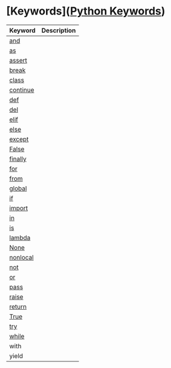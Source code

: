 # [Keywords]([Python Keywords](https://www.w3schools.com/python/python_ref_keywords.asp))

| Keyword                                                               | Description |
| --------------------------------------------------------------------- | ----------- |
| [and](https://www.w3schools.com/python/ref_keyword_and.asp)           |             |
| [as](https://www.w3schools.com/python/ref_keyword_as.asp)             |             |
| [assert](https://www.w3schools.com/python/ref_keyword_assert.asp)     |             |
| [break](https://www.w3schools.com/python/ref_keyword_break.asp)       |             |
| [class](https://www.w3schools.com/python/ref_keyword_class.asp)       |             |
| [continue](https://www.w3schools.com/python/ref_keyword_continue.asp) |             |
| [def](https://www.w3schools.com/python/ref_keyword_def.asp)           |             |
| [del](https://www.w3schools.com/python/ref_keyword_del.asp)           |             |
| [elif](https://www.w3schools.com/python/ref_keyword_elif.asp)         |             |
| [else](https://www.w3schools.com/python/ref_keyword_else.asp)         |             |
| [except](https://www.w3schools.com/python/ref_keyword_except.asp)     |             |
| [False](https://www.w3schools.com/python/ref_keyword_false.asp)       |             |
| [finally](https://www.w3schools.com/python/ref_keyword_finally.asp)   |             |
| [for](https://www.w3schools.com/python/ref_keyword_for.asp)           |             |
| [from](https://www.w3schools.com/python/ref_keyword_from.asp)         |             |
| [global](https://www.w3schools.com/python/ref_keyword_global.asp)     |             |
| [if](https://www.w3schools.com/python/ref_keyword_if.asp)             |             |
| [import](https://www.w3schools.com/python/ref_keyword_import.asp)     |             |
| [in](https://www.w3schools.com/python/ref_keyword_in.asp)             |             |
| [is](https://www.w3schools.com/python/ref_keyword_is.asp)             |             |
| [lambda](https://www.w3schools.com/python/ref_keyword_lambda.asp)     |             |
| [None](https://www.w3schools.com/python/ref_keyword_none.asp)         |             |
| [nonlocal](https://www.w3schools.com/python/ref_keyword_nonlocal.asp) |             |
| [not](https://www.w3schools.com/python/ref_keyword_not.asp)           |             |
| [or](https://www.w3schools.com/python/ref_keyword_or.asp)             |             |
| [pass](https://www.w3schools.com/python/ref_keyword_pass.asp)         |             |
| [raise](https://www.w3schools.com/python/ref_keyword_raise.asp)       |             |
| [return](https://www.w3schools.com/python/ref_keyword_return.asp)     |             |
| [True](https://www.w3schools.com/python/ref_keyword_true.asp)         |             |
| [try](https://www.w3schools.com/python/ref_keyword_try.asp)           |             |
| [while](https://www.w3schools.com/python/ref_keyword_while.asp)       |             |
| with                                                                  |             |
| yield                                                                 |             |
